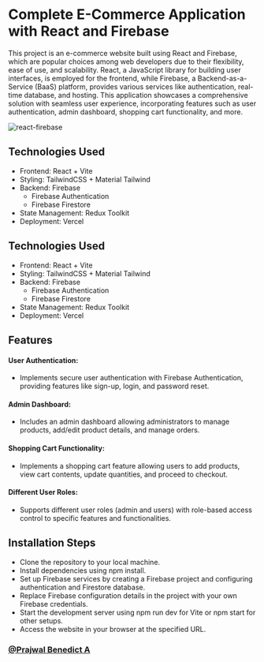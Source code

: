 # Complete E-Commerce Application with React and Firebase

This project is an e-commerce website built using React and Firebase, which are popular choices among web developers due to their flexibility, ease of use, and scalability. React, a JavaScript library for building user interfaces, is employed for the frontend, while Firebase, a Backend-as-a-Service (BaaS) platform, provides various services like authentication, real-time database, and hosting. This application showcases a comprehensive solution with seamless user experience, incorporating features such as user authentication, admin dashboard, shopping cart functionality, and more.


![react-firebase](https://github.com/BENEDICT9845/ecommerce-app/assets/57481452/22ae04b5-208b-4bc2-bed3-a47015062043)




## Technologies Used

 - Frontend: React + Vite
 - Styling: TailwindCSS + Material Tailwind
 - Backend: Firebase
    - Firebase Authentication
    - Firebase Firestore
- State Management: Redux Toolkit
- Deployment: Vercel


## Technologies Used

 - Frontend: React + Vite
 - Styling: TailwindCSS + Material Tailwind
 - Backend: Firebase
    - Firebase Authentication
    - Firebase Firestore
- State Management: Redux Toolkit
- Deployment: Vercel


## Features

#### User Authentication:

- Implements secure user authentication with Firebase Authentication, providing features like sign-up, login, and password reset.
#### Admin Dashboard:

- Includes an admin dashboard allowing administrators to manage products, add/edit product details, and manage orders.
#### Shopping Cart Functionality:

- Implements a shopping cart feature allowing users to add products, view cart contents, update quantities, and proceed to checkout.
#### Different User Roles:

- Supports different user roles (admin and users) with role-based access control to specific features and functionalities.


## Installation Steps

- Clone the repository to your local machine.
- Install dependencies using npm install.
- Set up Firebase services by creating a Firebase project and configuring authentication and Firestore database.
- Replace Firebase configuration details in the project with your own Firebase credentials.
- Start the development server using npm run dev for Vite or npm start for other setups.
- Access the website in your browser at the specified URL.


### [@Prajwal Benedict A](https://www.linkedin.com/in/prajwal-benedict-a-048511186/)

